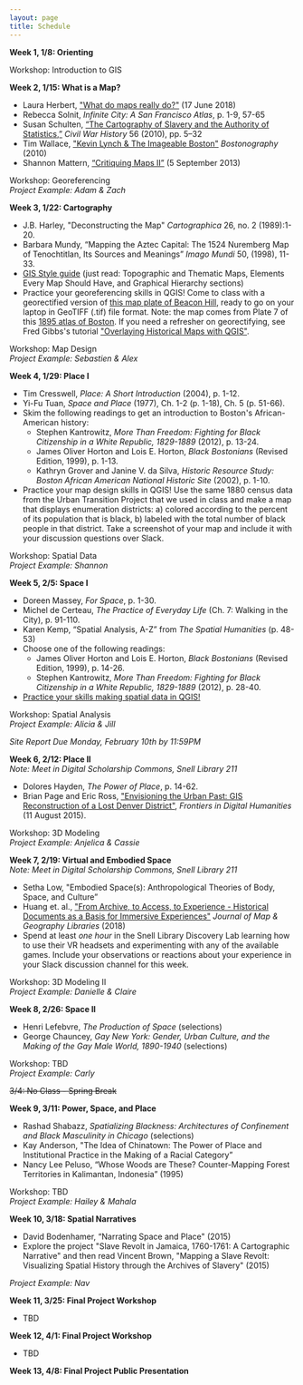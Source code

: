```yaml
---
layout: page
title: Schedule
---
```


**Week 1, 1/8: Orienting**

Workshop: Introduction to GIS

**Week 2, 1/15: What is a Map?**
- Laura Herbert, ["What do maps really do?"](https://www.thoughtco.com/what-do-maps-really-do-4088786) (17 June 2018)
- Rebecca Solnit, *Infinite City: A San Francisco Atlas*, p. 1-9, 57-65
- Susan Schulten, [“The Cartography of Slavery and the Authority of Statistics,”](http://www.mappingthenation.com/blog/wp-content/uploads/Cartography-of-Slavery.pdf) *Civil War History* 56 (2010), pp. 5–32
- Tim Wallace, ["Kevin Lynch & The Imageable Boston"](http://bostonography.com/2010/kevin-lynch-the-imageable-boston/) *Bostonography* (2010)
- Shannon Mattern, [“Critiquing Maps II”](https://wordsinspace.net/shannon/2013/09/05/critiquing-maps-ii/) (5 September 2013)

Workshop: Georeferencing<br>
*Project Example: Adam & Zach*

**Week 3, 1/22: Cartography**
- J.B. Harley, "Deconstructing the Map" *Cartographica* 26, no. 2 (1989):1-20.
- Barbara Mundy, “Mapping the Aztec Capital: The 1524 Nuremberg Map of Tenochtitlan, Its Sources and Meanings” *Imago Mundi* 50, (1998), 11-33. 
- [GIS Style guide](http://www.gismanual.com/style/) (just read: Topographic and Thematic Maps, Elements Every Map Should Have, and Graphical Hierarchy sections)
- Practice your georeferencing skills in QGIS! Come to class with a georectified version of [this map plate of Beacon Hill]({{site.baseurl}}/downloads/bromley-atlas-plate07-1895.tif), ready to go on your laptop in GeoTIFF (.tif) file format. Note: the map comes from Plate 7 of this [1895 atlas of Boston](https://archives.lib.state.ma.us/handle/2452/205989). If you need a refresher on georectifying, see Fred Gibbs's tutorial ["Overlaying Historical Maps with QGIS"](http://fredgibbs.net/tutorials/qgis/overlaying-historic-maps-with-qgis.html).

Workshop: Map Design<br>
*Project Example: Sebastien & Alex*

**Week 4, 1/29: Place I**
- Tim Cresswell, *Place: A Short Introduction* (2004), p. 1-12.
- Yi-Fu Tuan, *Space and Place* (1977), Ch. 1-2 (p. 1-18), Ch. 5 (p. 51-66). 
- Skim the following readings to get an introduction to Boston's African-American history:
	- Stephen Kantrowitz, *More Than Freedom: Fighting for Black Citizenship in a White Republic, 1829-1889* (2012), p. 13-24.
	- James Oliver Horton and Lois E. Horton, *Black Bostonians* (Revised Edition, 1999), p. 1-13.
	- Kathryn Grover and Janine V. da Silva, *Historic Resource Study: Boston African American National Historic Site* (2002), p. 1-10.
- Practice your map design skills in QGIS! Use the same 1880 census data from the Urban Transition Project that we used in class and make a map that displays enumeration districts: a) colored according to the percent of its population that is black, b) labeled with the total number of black people in that district. Take a screenshot of your map and include it with your discussion questions over Slack.

Workshop: Spatial Data<br>
*Project Example: Shannon*

**Week 5, 2/5: Space I**
- Doreen Massey, *For Space*, p. 1-30.
- Michel de Certeau, *The Practice of Everyday Life* (Ch. 7: Walking in the City), p. 91-110.
- Karen Kemp, “Spatial Analysis, A-Z” from *The Spatial Humanities* (p. 48-53)
- Choose one of the following readings:
	- James Oliver Horton and Lois E. Horton, *Black Bostonians* (Revised Edition, 1999), p. 14-26.
	- Stephen Kantrowitz, *More Than Freedom: Fighting for Black Citizenship in a White Republic, 1829-1889* (2012), p. 28-40.
- [Practice your skills making spatial data in QGIS!]({{site.baseurl}}/week-05-homework)

Workshop: Spatial Analysis<br>
*Project Example: Alicia & Jill*

*Site Report Due Monday, February 10th by 11:59PM*

**Week 6, 2/12: Place II**<br>
*Note: Meet in Digital Scholarship Commons, Snell Library 211*
- Dolores Hayden, *The Power of Place*, p. 14-62.
- Brian Page and Eric Ross, ["Envisioning the Urban Past: GIS Reconstruction of a Lost Denver District"](https://www.frontiersin.org/articles/10.3389/fdigh.2015.00003/full), *Frontiers in Digital Humanities* (11 August 2015).

Workshop: 3D Modeling<br>
*Project Example: Anjelica & Cassie*

**Week 7, 2/19: Virtual and Embodied Space**<br>
*Note: Meet in Digital Scholarship Commons, Snell Library 211*
- Setha Low, "Embodied Space(s): Anthropological Theories of Body, Space, and Culture”
- Huang et. al., ["From Archive, to Access, to Experience - Historical Documents as a Basis for Immersive Experiences"](https://doi.org/10.1080/15420353.2018.1498427) *Journal of Map & Geography Libraries* (2018)
- Spend at least *one hour* in the Snell Library Discovery Lab learning how to use their VR headsets and experimenting with any of the available games. Include your observations or reactions about your experience in your Slack discussion channel for this week.

Workshop: 3D Modeling II<br>
*Project Example: Danielle & Claire*

**Week 8, 2/26: Space II**
- Henri Lefebvre, *The Production of Space* (selections)
- George Chauncey, *Gay New York: Gender, Urban Culture, and the Making of the Gay Male World, 1890-1940* (selections)

Workshop: TBD<br>
*Project Example: Carly*

~~3/4: No Class - Spring Break~~

**Week 9, 3/11: Power, Space, and Place**
- Rashad Shabazz, *Spatializing Blackness: Architectures of Confinement and Black Masculinity in Chicago* (selections)
- Kay Anderson, "The Idea of Chinatown: The Power of Place and Institutional Practice in the Making of a Racial Category”
- Nancy Lee Peluso, “Whose Woods are These? Counter-Mapping Forest Territories in Kalimantan, Indonesia” (1995)

Workshop: TBD<br>
*Project Example: Hailey & Mahala*

**Week 10, 3/18: Spatial Narratives**
- David Bodenhamer, “Narrating Space and Place" (2015)
- Explore the project "Slave Revolt in Jamaica, 1760-1761: A Cartographic Narrative" and then read Vincent Brown, "Mapping a Slave Revolt: Visualizing Spatial History through the Archives of Slavery" (2015)

*Project Example: Nav*

**Week 11, 3/25: Final Project Workshop**
- TBD

**Week 12, 4/1: Final Project Workshop**
- TBD

**Week 13, 4/8: Final Project Public Presentation**
